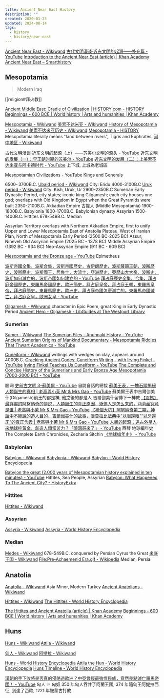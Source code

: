 ```yaml
---
title: Ancient Near East History
description: ""
created: 2020-01-23
updated: 2024-08-14
tags:
  - history
  - history/near-east
---
```


[Ancient Near East - Wikiwand](https://omni.wikiwand.com/en/Ancient_Near_East)
[古代文明漫谈·近东文明的起源——补充篇 - YouTube](https://www.youtube.com/watch?v=wMtL-Hb3Apo)
[Introduction to the Ancient Near East (article) | Khan Academy](https://www.khanacademy.org/humanities/ap-art-history/ancient-mediterranean-ap/ancient-near-east-a/a/introduction-to-the-ancient-near-east)
[Ancient Near East – Smarthistory](https://smarthistory.org/ancient-mediterranean/ancient-near-east/)

## Mesopotamia

> Modern Iraq

[[religion#拜火教]]

[Ancient Middle East: Cradle of Civilization | HISTORY.com - HISTORY](https://www.history.com/topics/ancient-middle-east)
[Beginnings - 600 BCE | World history | Arts and humanities | Khan Academy](https://www.khanacademy.org/humanities/world-history/world-history-beginnings#ancient-mesopotamia)

[Mesopotamia - Wikiwand](https://omni.wikiwand.com/en/Mesopotamia)
[美索不达米亚 - Wikiwand](https://omni.wikiwand.com/zh/%E7%BE%8E%E7%B4%A2%E4%B8%8D%E8%BE%BE%E7%B1%B3%E4%BA%9A)
[History of Mesopotamia - Wikiwand](https://omni.wikiwand.com/en/History_of_Mesopotamia)
[美索不达米亚历史 - Wikiwand](https://omni.wikiwand.com/zh/%E7%BE%8E%E7%B4%A2%E4%B8%8D%E8%BE%BE%E7%B1%B3%E4%BA%9A%E5%8E%86%E5%8F%B2)
[Mesopotamia - HISTORY](https://www.history.com/topics/ancient-middle-east/mesopotamia)
Mesopotamia literally means "land between rivers", Tigris and Euphrates.
[河中地区 - Wikiwand](https://omni.wikiwand.com/zh/%E6%B2%B3%E4%B8%AD%E5%9C%B0%E5%8C%BA)

[古代文明漫谈·近东文明的起源（上）——苏美尔文明的源头 - YouTube](https://www.youtube.com/watch?v=IEclqsX7IuQ)
[近东文明的发展（一）：早王朝时期的苏美尔 - YouTube](https://www.youtube.com/watch?v=UaWrzlobdU0)
[近东文明的发展（二）：上美索不达米亚与阿卡德时代 - YouTube](https://www.youtube.com/watch?v=8xddmeNQ4k0) 上下城, 上城為老城區

[Mesopotamian Civilizations - YouTube](https://www.youtube.com/playlist?list=PLaBYW76inbX4vEmC1vfsJDzQhs8M_ufQn) Kings and Generals

6500- 3700B.C. [Ubaid period - Wikiwand](https://omni.wikiwand.com/en/Ubaid_period) City: Eridu
4000-3100B.C [Uruk period - Wikiwand](https://omni.wikiwand.com/en/Uruk_period) City: Kish, Uruk, Ur
2900-2350B.C Sumerian Early Dynastic Period, city states; iconic king Gilgamesh; each city houses one god; overlaps with Old Kingdom in Egypt when the Great Pyramids were built
2350-2100B.C. Akkadian Empire
古提人 (Middle Mesopotamia)
1900-1800B.C. Babylonia
1800-1700B.C. Babylonian dynasty
Assyrian
1500-1400B.C. Hittites
678-549B.C. Median

Assyrian Territory overlaps with Northern Akkadian Empire, first to unify Upper and Lower Mesopotamia
East of Anatolia Plateau, West of Iranian Plan, North of Mesopotamia
Early Period (2500 BC-2025 BC) Assur, Nineveh
Old Assyrian Empire (2025 BC - 1378 BC)
Middle Assyrian Empire (1392 BC - 934 BC) Neo-Assyrian Empire (911 BC - 609 BC)

[Mesopotamia and the Bronze age - YouTube](https://www.youtube.com/playlist?list=PLObJ0KGDh5_PPOUAqytPgmdEd0-IH-DeE) Epimetheus

[波斯帝國全集，波斯合集，波斯帝國歷史，古伊朗歷史，波斯薩珊王朝，波斯歷史，波斯簡史，波斯國王，居魯士，大流士，亞洲歷史，亞歷山大大帝，波斯史，波斯如何滅亡的，波斯帝國如何建立的 - YouTube](https://www.youtube.com/watch?v=jNYXIxbzbxY)
[拜占庭歷史全集，合集，拜占庭帝國歷史，東羅馬帝國歷史，歐洲簡史，拜占庭皇帝，拜占庭王朝，東羅馬皇帝，拜占庭簡史，東羅馬簡史，歐洲史，拜占庭帝國怎麽滅亡的，東羅馬帝國滅亡，拜占庭女皇，歐洲女皇 - YouTube](https://www.youtube.com/watch?v=0nfxfWpqK0o)

[Gilgamesh - Wikiwand](https://omni.wikiwand.com/en/Gilgamesh) character in Epic Poem, great King in Early Dynastic Period
[Ancient Hero - Gilgamesh - LibGuides at The Westport Library](https://westportlibrary.libguides.com/gilgameshmyth)

### Sumerian

[Sumer - Wikiwand](https://omni.wikiwand.com/en/Sumer)
[The Sumerian Files - Anunnaki History - YouTube](https://www.youtube.com/playlist?list=PLfSYKeRdvVE4iCoF6QGRLWNfRmbiwEsYD)
[Ancient Sumerian Origins of Mankind Documentary - Mesopotamia Riddles That Thwart Academics - YouTube](https://www.youtube.com/watch?v=TA0c-lCr0fo)

[Cuneiform - Wikiwand](https://omni.wikiwand.com/en/Cuneiform) writings with wedges on clay, appears around 4000B.C.
[Cracking Ancient Codes: Cuneiform Writing - with Irving Finkel - YouTube](https://www.youtube.com/watch?v=PfYYraMgiBA)
[Irving Finkel Teaches Us Cuneiform - YouTube](https://www.youtube.com/watch?v=zOwP0KUlnZg)
[The Complete and Concise History of the Sumerians and Early Bronze Age Mesopotamia (7000-2000 BC) - YouTube](https://www.youtube.com/watch?v=szFjxmY7jQA)

腦洞
[史前古文明 3-蘇美爾 - YouTube](https://www.youtube.com/playlist?list=PLD3Ywi8n56O4GTbjyYH0ACN6wt0nCbDYs) 自說自話的總裁
[蘇美王表，一塊石頭揭秘人類誕生的真相 | 老高與小茉 Mr & Mrs Gao - YouTube](https://www.youtube.com/watch?v=Mw-bAl2Tlm0)
蘇美爾王表中吉爾伽美什(Gilgamesh)前王的都是神, 他之後的都是人
吉爾伽美什留傳下一神教
[【震撼】最詳盡的阿努納奇的傳説，人類誕生的真正原因，蜥蜴人是怎么来的，莉莉丝究竟是谁 | 老高與小茉 Mr & Mrs Gao - YouTube](https://www.youtube.com/watch?v=XRHM-KHxqTw)
[【補個大坑】阿努納奇第二期，神話中不能說的造人目的，吉爾伽美什的故事，漢莫拉比法典中“以眼還眼”“以牙還牙”的真正含義 | 老高與小茉 Mr & Mrs Gao - YouTube](https://www.youtube.com/watch?v=P2RnqrECp1I)
[人類的起源：遠古外星人來地球挖黃金，創造人類當苦力？「曉涵哥來了」 - YouTube](https://www.youtube.com/watch?v=eboa1gEXF1c) 西琴 地球編年史 The Complete Earth Chronicles, Zecharia Sitchin
[《地球编年史》 - YouTube](https://www.youtube.com/playlist?list=PLjYA0Q1-mFZSNInbPPaw4M2EeufI75egq)

### Babylonian

[Babylon - Wikiwand](https://omni.wikiwand.com/en/Babylon)
[Babylonia - Wikiwand](https://omni.wikiwand.com/en/Babylonia)
[Babylon - World History Encyclopedia](https://www.worldhistory.org/babylon/)

[Babylon the great (2,000 years of Mesopotamian history explained in ten minutes) - YouTube](https://www.youtube.com/watch?v=xLk1NP_nwwE) Hittites, Sea People, Assyrian
[Babylon: What Happened To The Ancient City? - HistoryExtra](https://www.historyextra.com/period/ancient-history/babylon-babylonia-tower-babel-hanging-gardens-hammurabi/)

### Hittites

[Hittites - Wikiwand](https://omni.wikiwand.com/en/Hittites)

### Assyrian

[Assyria - Wikiwand](https://omni.wikiwand.com/en/Assyria)
[Assyria - World History Encyclopedia](https://www.worldhistory.org/assyria/)

### Median

[Medes - Wikiwand](https://omni.wikiwand.com/en/Medes) 678-549B.C. conquered by Persian Cyrus the Great
[米底王国 - Wikiwand](https://omni.wikiwand.com/zh/%E7%B1%B3%E5%BA%95%E7%8E%8B%E5%9B%BD)
[File:Pre-Achaemenid Era.gif - Wikipedia](https://en.wikipedia.org/wiki/File:Pre-Achaemenid_Era.gif) Median, Persia

## Anatolia

[Anatolia - Wikiwand](https://omni.wikiwand.com/en/Anatolia) Asia Minor, Modern Turkey
[Ancient Anatolians - Wikiwand](https://omni.wikiwand.com/en/Ancient_Anatolians)

[Hittites - Wikiwand](https://omni.wikiwand.com/en/Hittites)
[The Hittites - World History Encyclopedia](https://www.worldhistory.org/hittite/)

[The Hittites and Ancient Anatolia (article) | Khan Academy](https://www.khanacademy.org/humanities/world-history/world-history-beginnings/ancient-egypt-hittites/a/the-hittites)
[Beginnings - 600 BCE | World history | Arts and humanities | Khan Academy](https://www.khanacademy.org/humanities/world-history/world-history-beginnings#ancient-egypt-hittites)

## Huns

[Huns - Wikiwand](http://omni.wikiwand.com/en/Huns)
[Attila - Wikiwand](https://omni.wikiwand.com/en/Attila)

[匈人 - Wikiwand](https://omni.wikiwand.com/zh/%E5%8C%88%E4%BA%BA)
[阿提拉 - Wikiwand](https://omni.wikiwand.com/zh/%E9%98%BF%E6%8F%90%E6%8B%89)

[Huns - World History Encyclopedia](https://www.worldhistory.org/Huns/)
[Attila the Hun - World History Encyclopedia](https://www.worldhistory.org/Attila_the_Hun/)
[Huns Timeline - World History Encyclopedia](https://www.worldhistory.org/timeline/Huns/)

[漢朝的手下敗將是否真的侵略過歐洲？中亞曾經最強悍民族，竟然差點滅亡羅馬帝國！ - YouTube](https://www.youtube.com/watch?v=vHJ8dyT60Xw) 匈人 != 匈奴
350 年匈人吞并了阿蘭王國, 374 年隨匈王阿提拉西征, 到達了西歐; 1221 年被蒙古打敗
